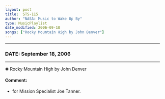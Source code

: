 ```yaml
---
layout: post
title:  STS-115
author: "NASA: Music to Wake Up By"
type: MusicPlaylist
date_modified: 2006-09-18
songs: ["Rocky Mountain High by John Denver"]
---
```


----
### DATE: September 18, 2006
----
✺ Rocky Mountain High by John Denver

#### Comment:
* for Mission Specialist Joe Tanner.



<br/>
<center>
	<a target="_blank"
	   href="https://twitter.com/intent/tweet?hashtags=Space,NASA,Playlist,NASAWakeupCalls,SpaceProgram&text={{ page.author}}, '{{ page.songs.first }}' {{ page.title }}, {{ page.date | date: '%B %d, %Y' }}. {{ site.url }}{{ page.url }} @nasawakeupcalls">
	   <i class="fab fa-twitter" alt="Tweet this page" style="font-size: 1.3em;"></i>
	</a>
	&nbsp; 	<i class="fas fa-user-astronaut" style="font-size: 1.5em;"></i> &nbsp;
    <a type="amzn" search="'Rocky Mountain High by John Denver'" category="popular music">
        <i class="fab fa-amazon" style="font-size: 1.3em;"></i>
    </a>
</center>
